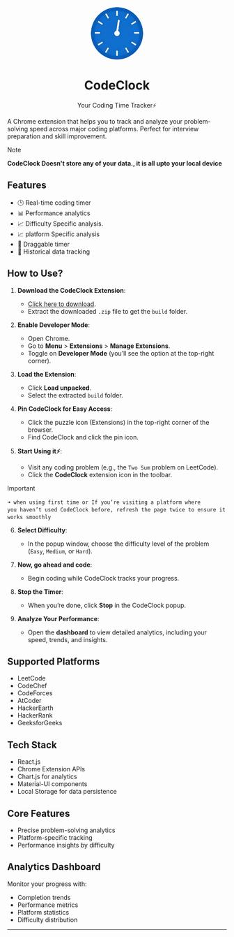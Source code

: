 <div align="center">
  <img src="images/logo.png" alt="CodeClock Logo" width="120" height="120" style="border-radius: 50%;">
  <p><h1>CodeClock</h1>Your Coding Time Tracker⚡</p>
</div>

A Chrome extension that helps you to track and analyze your problem-solving speed across major coding platforms. Perfect for interview preparation and skill improvement.

> [!NOTE] 
> <strong>CodeClock Doesn't store any of your data., it is all upto your local device</strong>

## Features

- 🕒 Real-time coding timer
- 📊 Performance analytics
- 📈 Difficulty Specific analysis.
- 📈 platform Specific analysis
- 🔄 Draggable timer
- 💾 Historical data tracking

## How to Use?

1. **Download the CodeClock Extension**:  
   - [Click here to download](https://github.com/saidinesh49/CodeClock/releases/download/v1.0.1/build.zip).  
   - Extract the downloaded `.zip` file to get the `build` folder.

2. **Enable Developer Mode**:  
   - Open Chrome.  
   - Go to **Menu** > **Extensions** > **Manage Extensions**.  
   - Toggle on **Developer Mode** (you’ll see the option at the top-right corner).  

3. **Load the Extension**:  
   - Click **Load unpacked**.  
   - Select the extracted `build` folder.  

4. **Pin CodeClock for Easy Access**:  
   - Click the puzzle icon (Extensions) in the top-right corner of the browser.  
   - Find CodeClock and click the pin icon.  

5. **Start Using it⚡**:  
   - Visit any coding problem (e.g., the `Two Sum` problem on LeetCode).  
   - Click the **CodeClock** extension icon in the toolbar.  
> [!IMPORTANT]
> <code>➜ when using first time or If you’re visiting a platform where you haven’t used CodeClock before, refresh the page twice to ensure it works smoothly</code>

6. **Select Difficulty**:  
   - In the popup window, choose the difficulty level of the problem (`Easy`, `Medium`, or `Hard`).  

7. **Now, go ahead and code**:  
   - Begin coding while CodeClock tracks your progress.  

8. **Stop the Timer**:  
   - When you’re done, click **Stop** in the CodeClock popup.  

9. **Analyze Your Performance**:  
   - Open the **dashboard** to view detailed analytics, including your speed, trends, and insights.  

## Supported Platforms

- LeetCode
- CodeChef
- CodeForces
- AtCoder
- HackerEarth
- HackerRank
- GeeksforGeeks

## Tech Stack

- React.js
- Chrome Extension APIs
- Chart.js for analytics
- Material-UI components
- Local Storage for data persistence

## Core Features

- Precise problem-solving analytics
- Platform-specific tracking
- Performance insights by difficulty

## Analytics Dashboard

Monitor your progress with:

- Completion trends
- Performance metrics
- Platform statistics
- Difficulty distribution

---
